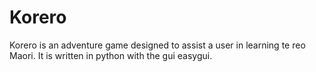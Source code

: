 # Korero
Korero is an adventure game designed to assist a user in learning te reo Maori. It is written in python with the gui easygui.
